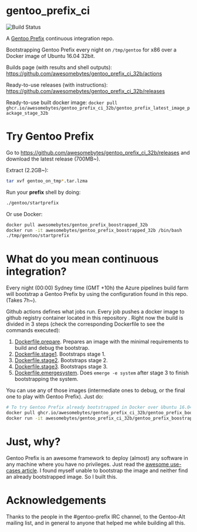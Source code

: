 # gentoo_prefix_ci

![Build Status](https://github.com/awesomebytes/gentoo_prefix_ci_32b/actions/workflows/docker-publish.yml/badge.svg)

A [Gentoo Prefix](https://wiki.gentoo.org/wiki/Project:Prefix) continuous integration repo.

Bootstrapping Gentoo Prefix every night on `/tmp/gentoo` for x86 over a Docker image of Ubuntu 16.04 32bit.

Builds page (with results and shell outputs): https://github.com/awesomebytes/gentoo_prefix_ci_32b/actions

Ready-to-use releases (with instructions): https://github.com/awesomebytes/gentoo_prefix_ci_32b/releases

Ready-to-use built docker image: `docker pull ghcr.io/awesomebytes/gentoo_prefix_ci_32b/gentoo_prefix_latest_image_package_stage_32b`

# Try Gentoo Prefix

Go to https://github.com/awesomebytes/gentoo_prefix_ci_32b/releases and download the latest release (700MB~).

Extract (2.2GB~):

```bash
tar xvf gentoo_on_tmp*.tar.lzma
```

Run your **prefix** shell by doing:

```bash
./gentoo/startprefix
```

Or use Docker:

```bash
docker pull awesomebytes/gentoo_prefix_boostrapped_32b
docker run -it awesomebytes/gentoo_prefix_boostrapped_32b /bin/bash
./tmp/gentoo/startprefix
```

# What do you mean continuous integration?

Every night (00:00) Sydney time (GMT +10h) the Azure pipelines build farm will bootstrap a Gentoo Prefix by using the configuration found in this repo. (Takes 7h~).

Github actions defines what jobs run. Every job pushes a docker image to github registry container located in this repository .
Right now the build is divided in 3 steps (check the corresponding Dockerfile to see the commands executed):

1. [Dockerfile.prepare](bootstrap_stage/Dockerfile.prepare). Prepares an image with the minimal requirements to build and debug the bootstrap.
2. [Dockerfile.stage1](bootstrap_stage/Dockerfile.stage1). Bootstraps stage 1.
3. [Dockerfile.stage2](bootstrap_stage/Dockerfile.stage2). Bootstraps stage 2.
4. [Dockerfile.stage3](bootstrap_stage/Dockerfile.stage3). Bootstraps stage 3.
5. [Dockerfile.emergesystem](bootstrap_stage/Dockerfile.emergesystem). Does `emerge -e system` after stage 3 to finish bootstrapping the system.

You can use any of those images (intermediate ones to debug, or the final one to play with Gentoo Prefix). Just do:

```bash
# To try Gentoo Prefix already bootstrapped in Docker over Ubuntu 16.04 in /tmp/gentoo
docker pull ghcr.io/awesomebytes/gentoo_prefix_ci_32b/gentoo_prefix_boostrapped_32b:latest
docker run -it awesomebytes/gentoo_prefix_ci_32b/gentoo_prefix_boostrapped_32b
```

# Just, why?

Gentoo Prefix is an awesome framework to deploy (almost) any software in any machine where you have no privileges. Just read the [awesome use-cases article](https://wiki.gentoo.org/wiki/Project:Prefix/Use_cases). I found myself unable to bootstrap the image and neither find an already bootstrapped image. So I built this.

# Acknowledgements

Thanks to the people in the #gentoo-prefix IRC channel, to the Gentoo-Alt mailing list, and in general to anyone that helped me while building all this.
